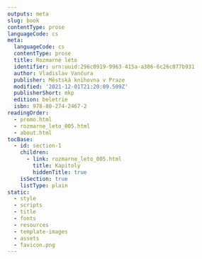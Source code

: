 ```yaml
---
outputs: meta
slug: book
contentType: prose
languageCode: cs
meta:
  languageCode: cs
  contentType: prose
  title: Rozmarné léto
  identifier: urn:uuid:296c0919-9963-415a-a386-6c26c077b931
  author: Vladislav Vančura
  publisher: Městská knihovna v Praze
  modified: '2021-12-01T21:20:09.509Z'
  publisherShort: mkp
  edition: beletrie
  isbn: 978-80-274-2467-2
readingOrder:
  - promo.html
  - rozmarne_leto_005.html
  - about.html
tocBase:
  - id: section-1
    children:
      - link: rozmarne_leto_005.html
        title: Kapitoly
        hiddenTitle: true
    isSection: true
    listType: plain
static:
  - style
  - scripts
  - title
  - fonts
  - resources
  - template-images
  - assets
  - favicon.png
---
```

